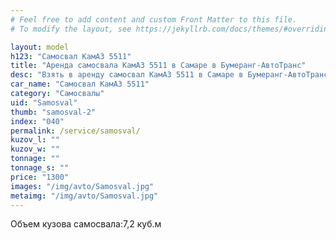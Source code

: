 ```yaml
---
# Feel free to add content and custom Front Matter to this file.
# To modify the layout, see https://jekyllrb.com/docs/themes/#overriding-theme-defaults

layout: model
h123: "Самосвал КамАЗ 5511"
title: "Аренда самосвала КамАЗ 5511 в Самаре в Бумеранг-АвтоТранс"
desc: "Взять в аренду самосвал КамАЗ 5511 в Самаре в Бумеранг-АвтоТранс"
car_name: "Самосвал КамАЗ 5511"
category: "Самосвалы"
uid: "Samosval"
thumb: "samosval-2"
index: "040"
permalink: /service/samosval/
kuzov_l: ""
kuzov_w: ""
tonnage: ""
tonnage_s: ""
price: "1300"
images: "/img/avto/Samosval.jpg"
metaimg: "/img/avto/Samosval.jpg"
---
```


<p><span>Объем кузова самосвала:</span><span>7,2 куб.м</span></p>
